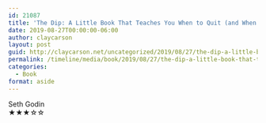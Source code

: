 ```yaml
---
id: 21087
title: 'The Dip: A Little Book That Teaches You When to Quit (and When to Stick)'
date: 2019-08-27T00:00:00-06:00
author: claycarson
layout: post
guid: http://claycarson.net/uncategorized/2019/08/27/the-dip-a-little-book-that-teaches-you-when-to-quit-and-when-to-stick/
permalink: /timeline/media/book/2019/08/27/the-dip-a-little-book-that-teaches-you-when-to-quit-and-when-to-stick/
categories:
  - Book
format: aside
---
```

<div class="media-details"></div>

<div class="media-creator">Seth Godin</div>

<div class="media-rating">★★★☆☆</div>